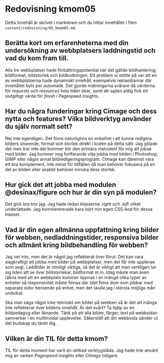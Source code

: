 ---
---
Redovisning kmom05
=========================

Detta innehåll är skrivet i markdown och du hittar innehållet i filen `content/redovisning/05_kmom05.md`.

Berätta kort om erfarenheterna med din undersökning av webbplatsers laddningstid och vad du kom fram till.
-------------------------
Alla tre webbplatser hade förbättringspotential när det gällde bildhantering; bildformat, bildstorlek och bildkodningen. Ett problem vi stötte på var att en av webbplatserna hade dynamiskt innehåll, exempelvis reklambanrar där innehållet byts per automatik. Det gjorde mätningarna svårare då värderna för *requests* och *resources* hela tiden ökar, samt att sajten aldig fick ett slutgiltigt värde för *finish* i Pagespeed insights.

Har du några funderingar kring Cimage och dess nytta och features? Vilka bildverktyg använder du själv normalt sett?
-------------------------
Nej inte egentligen. Det finns naturligtvis en enkelhet i att kunna redigera bilders utseende, format och storlek direkt i koden på detta sätt. Jag gillade det men tror inte det kommer blir den primära metodenf för mig att jobaa med bilder. Jag kommer nog fortfarande vilja jobba med bilden i Photoshop, GIMP eller något annat bildredigeringsprogram. CImage kan däremot vara ett bra komplement, inte minst för tillfällen då man behöver fokusera på en del av bilden eller snabbt behöver minska dess storlek.

Hur gick det att jobba med modulen @desinax/figure och hur är din syn på modulen?
-------------------------
Det gick bra tror jag. Jag hade redan klasserna *.right* och *.left* vilket underlättade. Jag kommentrerade bara bort min egen CSS-kod för dessa klasser.

Vad är din egen allmänna uppfattning kring bilder för webben, nedladdningstider, responsiva bilder och allmänt kring bildbehandling för webben?
-------------------------
Jag vet inte, men det är något jag reflekterat över förut. Det kan vara slagkraftigt att jobba med bilder på webbplatser, men det får inte upplevas som segt. Laddtider är otroligt viktiga, så det är viktigt att man verkligen tar sig tiden att se över bildstorlekar, bildformat m.m. Idag måste man även räkna med att en webbplats kommer öppnas i en mängd olika typer av enheter så responsivitet måste finnas där (det finns dom som jobbar med separata sidor beroende på enhet, men det skulle jag i största möjliga mån undvika).

Ska man säga något icke-tekniskt om bilder på webben så är det att många inte reflekterar över bildens innehåll. Är det svårt? Ta hjälp av en bildpedagog eller liknande. Tänk på att alla bilder, färger, text på webbsidan samverkar i en multimodal upplevelse. Säkerställ att din webbsida sänder ut det budskap du tänkt dig.

Vilken är din TIL för detta kmom?
-------------------------
TIL för detta moment har varit en utökad verktygslåda. Jag hade inte använt mig av varken *Pagespeed insights* eller *CImage* tidigare. 
